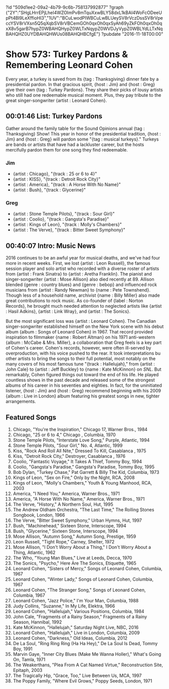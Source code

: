 ?id "509d1ee2-09a2-4b79-9c6b-758137992877"
?graph {"2Y":"SHgLHrrEPjLheI4WZOImPv8mTquXxwBLY58dxL1kBAI4WoFcODeeUpPt4BI9LeXffioHI3","1UV":"BCuLwodPIWBCuLwBLUeySV8rVczDssSV8rVpeccYSV8rVXsn5Q5qXqbSV8rVBCemGOh0qxOh0qxSyAh69yZkFOh0qxOh0qxX8v5garB7hypZ0WBAHQHypZ0WLTxNqypZ0WVDJyVypZ0WBLYdLLTxNqBAHQHZ0UYDBAHQHWUs08BAHQHBCfgE"}
?pubdate "2016-11-18T00:00"
# Show 573: Turkey Pardons & Remembering Leonard Cohen

Every year, a turkey is saved from its {tag : Thanksgiving} dinner fate by a presidential pardon. In that gracious spirit,  {host : Jim} and {host : Greg} give their own {tag : Turkey Pardons}. They share their picks of lousy artists who still had one redeemable musical moment. Plus, they pay tribute to the great singer-songwriter {artist : Leonard Cohen}.



## 00:01:46 List: Turkey Pardons

Gather around the family table for the Sound Opinions annual {tag : Thanksgiving} Show! This year in honor of the presidential tradition, {host : Jim} and {host : Greg} will pardon some "{tag : musical turkeys}." Turkeys are bands or artists that have had a lackluster career, but the hosts mercifully pardon them for one song they find redeemable.


### Jim

- {artist : Chicago}, "{track : 25 or 6 to 4}"
- {artist : KISS}, "{track : Detroit Rock City}"
- {artist : America}, "{track : A Horse With No Name}"
- {artist : Bush}, "{track : Glycerine}"


### Greg

- {artist : Stone Temple Pilots}, "{track : Sour Girl}"
- {artist : Coolio}, "{track : Gangsta's Paradise}"
- {artist : Kings of Leon}, "{track : Molly's Chambers}"
- {artist : The Verve}, "{track : Bitter Sweet Symphony}"



## 00:40:07 Intro: Music News

2016 continues to be an awful year for musical deaths, and we've had four more in recent weeks. First, we lost {artist : Leon Russell}, the famous session player and solo artist who recorded with a diverse roster of artists from {artist : Frank Sinatra} to {artist : Aretha Franklin}. The pianist and singer-songwriter {artist : Mose Allison} also died recently at 89. Allison blended {genre : country blues} and {genre : bebop} and influenced rock musicians from {artist : Randy Newman} to {name : Pete Townshend}. Though less of a household name, archivist {name : Billy Miller} also made great contributions to rock music. As co-founder of {label : Norton Records}, he brought much needed attention to neglected artists like {artist : Hasil Adkins}, {artist : Link Wray}, and {artist : The Sonics}.


But the most significant loss was {artist : Leonard Cohen}. The Canadian singer-songwriter established himself on the New York scene with his debut album {album : Songs of Leonard Cohen} in 1967. That record provided inspiration to filmmaker {name : Robert Altman} on his 1971 anti-western {album : McCabe & Mrs. Miller}, a collaboration that Greg feels is a key part of Cohen's career. Cohen's records, however, were often ill-served by overproduction, with his voice pushed to the rear. It took interpretations bu other artists to bring the songs to their full potential, most notably on the many covers of his most famous tune "{track : Hallelujah}," from {artist : John Cale} to {artist : Jeff Buckley} to {name : Kate McKinnon} on *SNL*. But remarkably, Cohen figured things out toward the end of his life. He played countless shows in the past decade and released some of the strongest albums of his career in his seventies and eighties. In fact, for the uninitiated listener, {host : Jim} and {host : Greg} recommend beginning with his 2009 {album : Live in London} album featuring his greatest songs in new, tighter arrangements.



## Featured Songs

1. Chicago, "You're the Inspiration," Chicago 17, Warner Bros., 1984
2. Chicago, "25 or 6 to 4," Chicago , Columbia, 1970
3. Stone Temple Pilots, "Interstate Love Song," Purple, Atlantic, 1994
4. Stone Temple Pilots, "Sour Girl," No. 4, Atlantic, 1999
5. Kiss, "Rock And Roll All Nite," Dressed To Kill, Casablanca , 1975
6. Kiss, "Detroit Rock City," Destroyer, Casablanca , 1976
7. Coolio, "Fantastic Voyage," It Takes A Thief, Tommy Boy, 1994
8. Coolio, "Gangsta's Paradise," Gangsta's Paradise, Tommy Boy, 1995
9. Bob Dylan, "Turkey Chase," Pat Garrett & Billy The Kid, Columbia, 1973
10. Kings of Leon, "Sex on Fire," Only by the Night, RCA, 2008
11. Kings of Leon, "Molly's Chambers," Youth & Young Manhood, RCA, 2003
12. America, "I Need You," America, Warner Bros., 1971
13. America, "A Horse With No Name," America, Warner Bros., 1971
14. The Verve, "History," A Northern Soul, Hut, 1995
15. The Andrew Oldham Orchestra, "The Last Time," The Rolling Stones Songbook, London, 1966
16. The Verve, "Bitter Sweet Symphony," Urban Hymns, Hut, 1997
17. Bush, "Machinehead," Sixteen Stone, Interscope, 1994
18. Bush, "Glycerine," Sixteen Stone, Interscope, 1994
19. Mose Allison, "Autumn Song," Autumn Song, Prestige, 1959
20. Leon Russell, "Tight Rope," Carney, Shelter, 1972
21. Mose Allison, "I Don't Worry About a Thing," I Don't Worry About a Thing, Atlantic, 1962
22. The Who, "Young Man Blues," Live at Leeds, Decca, 1970
23. The Sonics, "Psycho," Here Are The Sonics, Etiquette, 1965
24. Leonard Cohen, "Sisters of Mercy," Songs of Leonard Cohen, Columbia, 1967
25. Leonard Cohen, "Winter Lady," Songs of Leonard Cohen, Columbia, 1967
26. Leonard Cohen, "The Stranger Song," Songs of Leonard Cohen, Columbia, 1967
27. Leonard Cohen, "Jazz Police," I'm Your Man, Columbia, 1988
28. Judy Collins, "Suzanne," In My Life, Elektra, 1966
29. Leonard Cohen, "Hallelujah," Various Positions, Columbia, 1984
30. John Cale, "Fragments of a Rainy Season," Fragments of a Rainy Season, Hannibal, 1992
31. Kate McKinnon, "Hallelujah," Saturday Night Live, NBC, 2016
32. Leonard Cohen, "Hallelujah," Live in London, Columbia, 2009
33. Leonard Cohen, "Darkness," Old Ideas, Columbia, 2012
34. De La Soul, "Ring Ring Ring (Ha Ha Hey)," De La Soul Is Dead, Tommy Boy, 1991
35. Marvin Gaye, "Inner City Blues (Make Me Wanna Holler)," What's Going On, Tamla, 1971
36. The Weakerthans, "Plea From A Cat Named Virtue," Reconstruction Site, Epitaph, 2003
37. The Tragically Hip, "Grace, Too," Live Between Us, MCA, 1997
38. The Poppy Family, "Where Evil Grows," Poppy Seeds, London, 1971